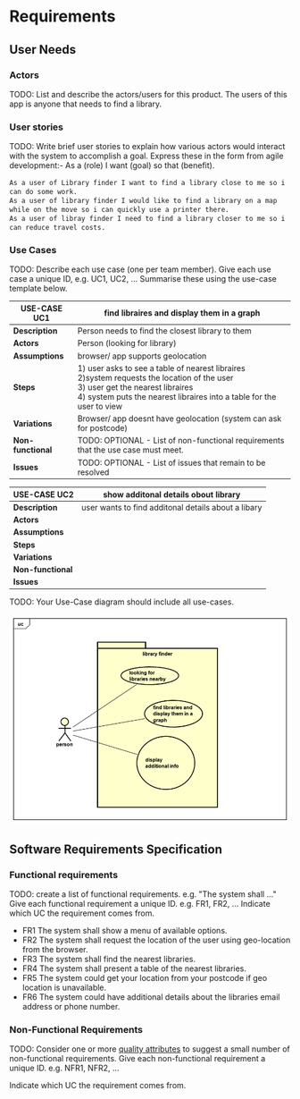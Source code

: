 # Requirements

## User Needs

### Actors
TODO: List and describe the actors/users for this product.
The users of this app is anyone that needs to find a library.

### User stories
TODO: Write brief user stories to explain how various actors would interact with the system to accomplish a goal.
    Express these in the form from agile development:- As a (role) I want (goal) so that (benefit). 
    
    As a user of Library finder I want to find a library close to me so i can do some work.
    As a user of library finder I would like to find a library on a map while on the move so i can quickly use a printer there.
    As a user of libray finder I need to find a library closer to me so i can reduce travel costs.



### Use Cases
TODO: Describe each use case (one per team member).
    Give each use case a unique ID, e.g. UC1, UC2, ...
    Summarise these using the use-case template below.


|  USE-CASE  UC1     | find libraires and display them in a graph
| -------------------------------------- | ------------------- |
| **Description**    | Person needs to find the closest library to them |
| **Actors**         | Person (looking for library) |
| **Assumptions**    | browser/ app supports geolocation</td></tr>
| **Steps**          | 1) user asks to see a table of nearest libraires<br/>   2)system requests the location of the user<br/> 3) user get the nearest libraires<br/>  4) system puts the nearest libraires into a table for the user to view |
| **Variations**     | Browser/ app doesnt have geolocation (system can ask for postcode)|
| **Non-functional** | TODO: OPTIONAL - List of non-functional requirements that the use case must meet. |
| **Issues**         | TODO: OPTIONAL - List of issues that remain to be resolved |





|  USE-CASE  UC2    | show additonal details obout library
| -------------------------------------- | ------------------- |
| **Description**    | user wants to find additonal details about a libary |
| **Actors**         | |
| **Assumptions**    | </td></tr>
| **Steps**          | |
| **Variations**     | |
| **Non-functional** | |
| **Issues**         | |



TODO: Your Use-Case diagram should include all use-cases.

![UseCase Diagram](images/usecase.png)

## Software Requirements Specification
### Functional requirements
TODO: create a list of functional requirements. 
    e.g. "The system shall ..."
    Give each functional requirement a unique ID. e.g. FR1, FR2, ...
    Indicate which UC the requirement comes from.

   * FR1 The system shall show a menu of available options.
   * FR2 The system shall request the location of the user using geo-location from the browser.
   * FR3 The system shall find the nearest libraries.
   * FR4 The system shall present a table of the nearest libraries. 
   * FR5 The system could  get your location from your postcode if geo location is unavailable. 
   * FR6 The system could have additional details about the libraries email address or phone number. 
   


### Non-Functional Requirements
TODO: Consider one or more [quality attributes](https://en.wikipedia.org/wiki/ISO/IEC_9126) to suggest a small number of non-functional requirements.
Give each non-functional requirement a unique ID. e.g. NFR1, NFR2, ...

Indicate which UC the requirement comes from.
  
   